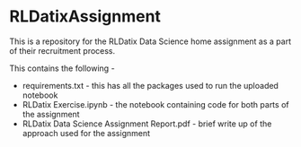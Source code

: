 # RLDatixAssignment

This is a repository for the RLDatix Data Science home assignment as a part of their recruitment process.

This contains the following - 
* requirements.txt - this has all the packages used to run the uploaded notebook
* RLDatix Exercise.ipynb - the notebook containing code for both parts of the assignment
* RLDatix Data Science Assignment Report.pdf - brief write up of the approach used for the assignment
